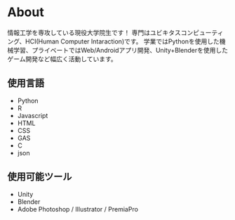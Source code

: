 # <a name="header-1-8f7f4c1ce7a4f933663d10543562b096"></a> About

情報工学を専攻している現役大学院生です！
専門はユビキタスコンピューティング、HCI(Human Computer Intaraction)です。
学業ではPythonを使用した機械学習、プライベートではWeb/Androidアプリ開発、Unity+Blenderを使用したゲーム開発など幅広く活動しています。

##  <a name="header-2-cce99c598cfdb9773ab041d54c3d973a"></a> 使用言語
- Python
- R
- Javascript
- HTML
- CSS
- GAS
- C
- json

## <a name="header-2-cce99c598cfdb9773ab041d54c3d973a"></a> 使用可能ツール
- Unity
- Blender
- Adobe Photoshop / Illustrator / PremiaPro
